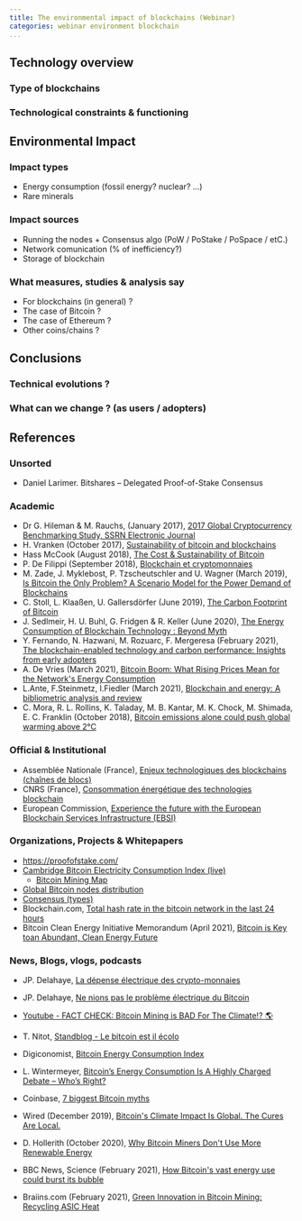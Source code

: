 ```yaml
---
title: The environmental impact of blockchains (Webinar)
categories: webinar environment blockchain
...
```


## Technology overview

### Type of blockchains

### Technological constraints & functioning

## Environmental Impact 

### Impact types

* Energy consumption (fossil energy? nuclear? ...)
* Rare minerals

### Impact sources

* Running the nodes + Consensus algo (PoW / PoStake / PoSpace / etC.)
* Network comunication (% of inefficiency?)
* Storage of blockchain

### What measures, studies & analysis say

* For blockchains (in general) ?
* The case of Bitcoin ?
* The case of Ethereum ?
* Other coins/chains ?

## Conclusions

### Technical evolutions ?

### What can we change ? (as users / adopters)


## References

### Unsorted

* Daniel Larimer. Bitshares – Delegated Proof-of-Stake Consensus


### Academic

* Dr G. Hileman & M. Rauchs, (January 2017), [2017 Global Cryptocurrency Benchmarking Study, SSRN Electronic Journal](https://www.researchgate.net/publication/317059599_2017_Global_Cryptocurrency_Benchmarking_Study)
* H. Vranken (October 2017), [Sustainability of bitcoin and blockchains](https://www.sciencedirect.com/science/article/abs/pii/S1877343517300015)
* Hass McCook (August 2018), [The Cost & Sustainability of Bitcoin](https://hassmccook.medium.com/the-economic-environmental-cost-of-bitcoin-part-i-ac162067721d)
* P. De Filippi (September 2018), [Blockchain et cryptomonnaies](https://www.puf.com/content/Blockchain_et_cryptomonnaies)
* M. Zade, J. Myklebost, P. Tzscheutschler and U. Wagner (March 2019), [Is Bitcoin the Only Problem? A Scenario Model for the Power Demand of Blockchains](https://www.frontiersin.org/articles/10.3389/fenrg.2019.00021/full)
* C. Stoll, L. Klaaßen, U. Gallersdörfer (June 2019), [The Carbon Footprint of Bitcoin](https://www.cell.com/joule/fulltext/S2542-4351(19)30255-7#%20)
* J. Sedlmeir, H. U. Buhl, G. Fridgen & R. Keller (June 2020), [The Energy Consumption of Blockchain Technology \: Beyond Myth](https://link.springer.com/article/10.1007/s12599-020-00656-x)
* Y. Fernando, N. Hazwani, M. Rozuarc, F. Mergeresa (February 2021), [The blockchain-enabled technology and carbon performance: Insights from early adopters](https://www.sciencedirect.com/science/article/abs/pii/S0160791X20313105)
* A. De Vries (March 2021), [Bitcoin Boom: What Rising Prices Mean for the Network's Energy Consumption](https://www.researchgate.net/publication/349952553_Bitcoin_Boom_What_Rising_Prices_Mean_for_the_Network's_Energy_Consumption)
* L.Ante, F.Steinmetz, I.Fiedler (March 2021), [Blockchain and energy: A bibliometric analysis and review](https://www.sciencedirect.com/science/article/abs/pii/S1364032120308819)
* C. Mora, R. L. Rollins, K. Taladay, M. B. Kantar, M. K. Chock, M. Shimada, E. C. Franklin (October 2018), [Bitcoin emissions alone could push global warming above 2°C]()

### Official & Institutional

* Assemblée Nationale (France), [Enjeux technologiques des blockchains (chaînes de blocs)](https://www.assemblee-nationale.fr/dyn/15/dossiers/enjeux_technologiques_blockchains_rap-info)
* CNRS (France), [Consommation énergétique des technologies blockchain](https://ecoinfo.cnrs.fr/2020/02/11/consommation-energetique-des-technologies-blockchain/)
* European Commission, [Experience the future with the European Blockchain Services Infrastructure (EBSI)](https://ec.europa.eu/cefdigital/wiki/display/CEFDIGITAL/ebsi)

### Organizations, Projects & Whitepapers

* https://proofofstake.com/
* [Cambridge Bitcoin Electricity Consumption Index (live)](https://cbeci.org/)
    * [Bitcoin Mining Map](https://cbeci.org/mining_map)
* [Global Bitcoin nodes distribution](https://bitnodes.io/) 
* [Consensus (types)](https://tokens-economy.gitbook.io/consensus/)
* Blockchain.com, [Total hash rate in the bitcoin network in the last 24 hours](https://www.blockchain.com/charts/hash-rate)
* Bitcoin Clean Energy Initiative Memorandum (April 2021), [Bitcoin is Key toan  Abundant, Clean  Energy Future](https://assets.ctfassets.net/2d5q1td6cyxq/5mRjc9X5LTXFFihIlTt7QK/e7bcba47217b60423a01a357e036105e/BCEI_White_Paper.pdf)

### News, Blogs, vlogs, podcasts

* JP. Delahaye, [La dépense électrique des crypto-monnaies](https://bitcoin.fr/la-depense-electrique-des-crypto-monnaies/)
* JP. Delahaye, [Ne nions pas le problème électrique du Bitcoin](https://bitcoin.fr/ne-nions-pas-le-probleme-electrique-du-bitcoin/)
* [Youtube - FACT CHECK: Bitcoin Mining is BAD For The Climate!? 🌎](https://www.youtube.com/watch?v=DidAwxWaDKI)
* T. Nitot, [Standblog - Le bitcoin est il écolo](https://standblog.org/blog/post/2021/04/26/Le-Bitcoin-est-il-ecolo)
* Digiconomist, [Bitcoin Energy Consumption Index](https://digiconomist.net/bitcoin-energy-consumption)
* L. Wintermeyer, [Bitcoin’s Energy Consumption Is A Highly Charged Debate – Who’s Right?](https://www.forbes.com/sites/lawrencewintermeyer/2021/03/10/bitcoins-energy-consumption-is-a-highly-charged-debate--whos-right/?sh=423551937e78)
* Coinbase, [7 biggest Bitcoin myths](https://www.coinbase.com/fr/learn/crypto-basics/7-biggest-bitcoin-myths)

* Wired (December 2019), [Bitcoin's Climate Impact Is Global. The Cures Are Local.](https://www.wired.com/story/bitcoins-climate-impact-global-cures-local/)
* D. Hollerith (October 2020), [Why Bitcoin Miners Don't Use More Renewable Energy](https://decrypt.co/43848/why-bitcoin-miners-dont-use-more-renewable-energy)
* BBC News, Science (February 2021), [How Bitcoin's vast energy use could burst its bubble](https://www.bbc.com/news/science-environment-56215787)
* Braiins.com (February 2021), [Green Innovation in Bitcoin Mining: Recycling ASIC Heat](https://braiins.com/blog/green-innovation-in-bitcoin-mining-recycling-asic-heat)


